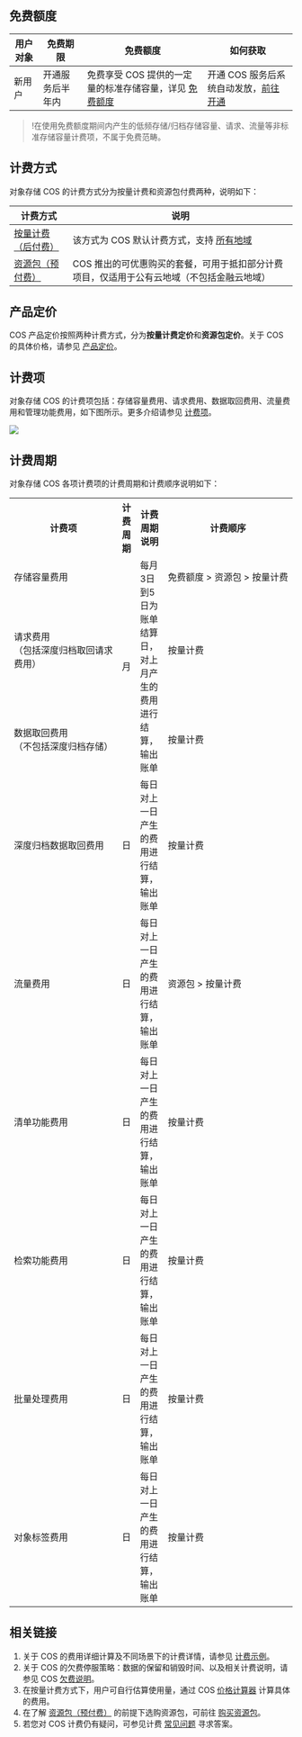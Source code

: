 ## 免费额度

| 用户对象 | 免费期限 | 免费额度	 |如何获取|
|---------|---------|---------|------|
| 新用户 | 开通服务后半年内 | 免费享受 COS 提供的一定量的标准存储容量，详见 [免费额度](https://cloud.tencent.com/document/product/436/6240)	 |开通 COS 服务后系统自动发放，[前往开通](https://console.cloud.tencent.com/cos5)   |

> !在使用免费额度期间内产生的低频存储/归档存储容量、请求、流量等非标准存储容量计费项，不属于免费范畴。


## 计费方式

对象存储 COS 的计费方式分为按量计费和资源包付费两种，说明如下：

| 计费方式           | 说明                                                 |
| ------------------ | ------------------------------------------------------------ |
| [按量计费（后付费）](https://cloud.tencent.com/document/product/436/36522)| 该方式为 COS 默认计费方式，支持 [所有地域](https://cloud.tencent.com/document/product/436/6224)  |
| [资源包（预付费）](https://cloud.tencent.com/document/product/436/36523)   | COS 推出的可优惠购买的套餐，可用于抵扣部分计费项目，仅适用于公有云地域（不包括金融云地域）|     

## 产品定价

COS 产品定价按照两种计费方式，分为**按量计费定价**和**资源包定价**。关于 COS 的具体价格，请参见 [产品定价](https://cloud.tencent.com/document/product/436/6239)。


## 计费项
对象存储 COS 的计费项包括：存储容量费用、请求费用、数据取回费用、流量费用和管理功能费用，如下图所示。更多介绍请参见 [计费项](https://cloud.tencent.com/document/product/436/40285)。

![](https://main.qcloudimg.com/raw/5bc86fd63833aa74c39cbafc2dd0be11.png)


## 计费周期

对象存储 COS 各项计费项的计费周期和计费顺序说明如下：

<table>
   <tr>
      <th>计费项</th>
      <th>计费周期</th>
      <th>计费周期说明</th>
      <th>计费顺序</th>
   </tr>
   <tr>
      <td nowrap="nowrap">存储容量费用</td>
      <td rowspan="3">月</td>
      <td rowspan="3">每月3日到5日为账单结算日，对上月产生的费用进行结算，输出账单</td>
      <td nowrap="nowrap">免费额度 > 资源包 > 按量计费</td>
   </tr>
   <tr>
      <td>请求费用<br>（包括深度归档取回请求费用）</td>
      <td>按量计费</td>
   </tr>
   <tr>
      <td  nowrap="nowrap">数据取回费用<br>（不包括深度归档存储）</td>
      <td>按量计费</td>
   </tr>
   <tr>
      <td >深度归档数据取回费用</td>
      <td>日</td>
      <td>每日对上一日产生的费用进行结算，输出账单</td>
      <td>按量计费</td>
   </tr>
   <tr>
      <td>流量费用</td>
      <td>日</td>
      <td>每日对上一日产生的费用进行结算，输出账单</td>
      <td>资源包 > 按量计费</td>
   </tr>
	 <tr>
      <td>清单功能费用</td>
      <td>日</td>
      <td>每日对上一日产生的费用进行结算，输出账单</td>
      <td> 按量计费</td>
   </tr>
   <tr>
      <td>检索功能费用</td>
      <td>日</td>
      <td>每日对上一日产生的费用进行结算，输出账单</td>
      <td> 按量计费</td>
   </tr>
   <tr>
      <td>批量处理费用</td>
      <td>日</td>
      <td>每日对上一日产生的费用进行结算，输出账单</td>
      <td> 按量计费</td>
   </tr>
   <tr>
      <td>对象标签费用</td>
      <td>日</td>
      <td>每日对上一日产生的费用进行结算，输出账单</td>
      <td> 按量计费</td>
   </tr>
</table>





## 相关链接


1. 关于 COS 的费用详细计算及不同场景下的计费详情，请参见 [计费示例](https://cloud.tencent.com/document/product/436/6241)。
2. 关于 COS 的欠费停服策略：数据的保留和销毁时间、以及相关计费说明，请参见 COS [欠费说明](https://cloud.tencent.com/document/product/436/10044)。
3. 在按量计费方式下，用户可自行估算使用量，通过 COS [价格计算器](https://buy.cloud.tencent.com/price/cos/calculator) 计算具体的费用。
4. 在了解 [资源包（预付费）](https://cloud.tencent.com/document/product/436/36523) 的前提下选购资源包，可前往 [购买资源包](https://buy.cloud.tencent.com/cos)。
5. 若您对 COS 计费仍有疑问，可参见计费 [常见问题](https://cloud.tencent.com/document/product/436/36524) 寻求答案。



